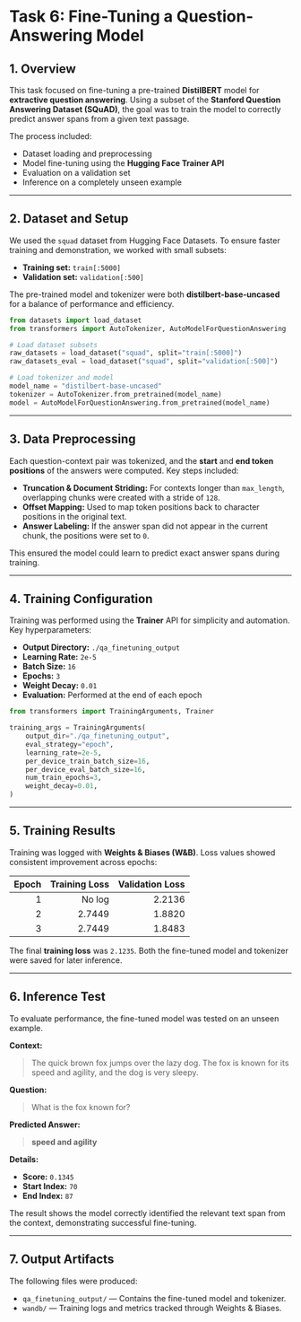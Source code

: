# Task 6: Fine-Tuning a Question-Answering Model

## 1. Overview

This task focused on fine-tuning a pre-trained **DistilBERT** model for **extractive question answering**. Using a subset of the **Stanford Question Answering Dataset (SQuAD)**, the goal was to train the model to correctly predict answer spans from a given text passage.

The process included:

- Dataset loading and preprocessing
- Model fine-tuning using the **Hugging Face Trainer API**
- Evaluation on a validation set
- Inference on a completely unseen example

---

## 2. Dataset and Setup

We used the `squad` dataset from Hugging Face Datasets. To ensure faster training and demonstration, we worked with small subsets:

- **Training set:** `train[:5000]`
- **Validation set:** `validation[:500]`

The pre-trained model and tokenizer were both **distilbert-base-uncased** for a balance of performance and efficiency.

```python
from datasets import load_dataset
from transformers import AutoTokenizer, AutoModelForQuestionAnswering

# Load dataset subsets
raw_datasets = load_dataset("squad", split="train[:5000]")
raw_datasets_eval = load_dataset("squad", split="validation[:500]")

# Load tokenizer and model
model_name = "distilbert-base-uncased"
tokenizer = AutoTokenizer.from_pretrained(model_name)
model = AutoModelForQuestionAnswering.from_pretrained(model_name)
```

---

## 3. Data Preprocessing

Each question-context pair was tokenized, and the **start** and **end token positions** of the answers were computed.
Key steps included:

- **Truncation & Document Striding:** For contexts longer than `max_length`, overlapping chunks were created with a stride of `128`.
- **Offset Mapping:** Used to map token positions back to character positions in the original text.
- **Answer Labeling:** If the answer span did not appear in the current chunk, the positions were set to `0`.

This ensured the model could learn to predict exact answer spans during training.

---

## 4. Training Configuration

Training was performed using the **Trainer** API for simplicity and automation.
Key hyperparameters:

- **Output Directory:** `./qa_finetuning_output`
- **Learning Rate:** `2e-5`
- **Batch Size:** `16`
- **Epochs:** `3`
- **Weight Decay:** `0.01`
- **Evaluation:** Performed at the end of each epoch

```python
from transformers import TrainingArguments, Trainer

training_args = TrainingArguments(
    output_dir="./qa_finetuning_output",
    eval_strategy="epoch",
    learning_rate=2e-5,
    per_device_train_batch_size=16,
    per_device_eval_batch_size=16,
    num_train_epochs=3,
    weight_decay=0.01,
)
```

---

## 5. Training Results

Training was logged with **Weights & Biases (W\&B)**.
Loss values showed consistent improvement across epochs:

| Epoch | Training Loss | Validation Loss |
| ----: | ------------: | --------------: |
|     1 |        No log |          2.2136 |
|     2 |        2.7449 |          1.8820 |
|     3 |        2.7449 |          1.8483 |

The final **training loss** was `2.1235`.
Both the fine-tuned model and tokenizer were saved for later inference.

---

## 6. Inference Test

To evaluate performance, the fine-tuned model was tested on an unseen example.

**Context:**

> The quick brown fox jumps over the lazy dog. The fox is known for its speed and agility, and the dog is very sleepy.

**Question:**

> What is the fox known for?

**Predicted Answer:**

> **speed and agility**

**Details:**

- **Score:** `0.1345`
- **Start Index:** `70`
- **End Index:** `87`

The result shows the model correctly identified the relevant text span from the context, demonstrating successful fine-tuning.

---

## 7. Output Artifacts

The following files were produced:

- `qa_finetuning_output/` — Contains the fine-tuned model and tokenizer.
- `wandb/` — Training logs and metrics tracked through Weights & Biases.
